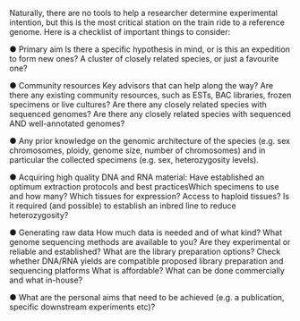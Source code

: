 Naturally, there are no tools to help a researcher determine experimental intention, but this is the most critical station on the train ride to a reference genome. Here is a checklist of important things to consider:

●	Primary aim
Is there a specific hypothesis in mind, or is this an expedition to form new ones?
A cluster of closely related species, or just a favourite one?

●	Community resources
Key advisors that can help along the way?
Are there any existing community resources, such as ESTs, BAC libraries, frozen specimens or live cultures?
Are there any closely related species with sequenced genomes? 
Are there any closely related species with sequenced AND well-annotated genomes?

●	Any prior knowledge on the genomic architecture of the species (e.g. sex chromosomes, ploidy, genome size, number of chromosomes) and in particular the collected specimens (e.g. sex, heterozygosity levels). 

●	Acquiring high quality DNA and RNA material:
Have established an optimum extraction protocols and best practicesWhich specimens to use and how many?
Which tissues for expression?
Access to haploid tissues?
Is it required (and possible) to establish an inbred line to reduce heterozygosity?

●	Generating raw data
How much data is needed and of what kind?
What genome sequencing methods are available to you? Are they experimental or reliable and established? 
What are the library preparation options?
Check whether DNA/RNA yields are compatible proposed library preparation and sequencing platforms
What is affordable?
What can be done commercially and what in-house?

●	What are the personal aims that need to be achieved (e.g. a publication, specific downstream experiments etc)?
